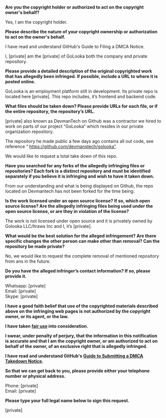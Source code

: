 **Are you the copyright holder or authorized to act on the copyright owner's behalf?**

Yes, I am the copyright holder.

**Please describe the nature of your copyright ownership or authorization to act on the owner's behalf.**

I have read and understand GitHub's Guide to Filing a DMCA Notice.

I, [private] am the [private] of GoLooka both the company and private repository.

**Please provide a detailed description of the original copyrighted work that has allegedly been infringed. If possible, include a URL to where it is posted online.**

GoLooka is an employment platform still in development. Its private repo is located here [private]. This repo includes, it’s frontend and backend code.

**What files should be taken down? Please provide URLs for each file, or if the entire repository, the repository’s URL.**

[private] also known as DevmanTech on Github was a contractor we hired to work on parts of our project “GoLooka” which resides in our private organization repository.

The repository he made public a few days ago contains all out code, see reference “ https://github.com/devmanstech/golooka”.

We would like to request a total take down of this repo.

**Have you searched for any forks of the allegedly infringing files or repositories? Each fork is a distinct repository and must be identified separately if you believe it is infringing and wish to have it taken down.**

From our understanding and what is being displayed on Github, the repo located on Devmantech has not been forked for the time being.

**Is the work licensed under an open source license? If so, which open source license? Are the allegedly infringing files being used under the open source license, or are they in violation of the license?**

The work is not licensed under open source and it is privately owned by Golooka LLC/Itraws Inc and I, it’s [private].

**What would be the best solution for the alleged infringement? Are there specific changes the other person can make other than removal? Can the repository be made private?**

No, we would like to request the complete removal of mentioned repository from ans in the future.

**Do you have the alleged infringer’s contact information? If so, please provide it.**

Whatsapp: [private]  
Email: [private]  
Skype: [private]

**I have a good faith belief that use of the copyrighted materials described above on the infringing web pages is not authorized by the copyright owner, or its agent, or the law.**

**I have taken <a href="https://www.lumendatabase.org/topics/22">fair use</a> into consideration.**

**I swear, under penalty of perjury, that the information in this notification is accurate and that I am the copyright owner, or am authorized to act on behalf of the owner, of an exclusive right that is allegedly infringed.**

**I have read and understand GitHub's <a href="https://docs.github.com/articles/guide-to-submitting-a-dmca-takedown-notice/">Guide to Submitting a DMCA Takedown Notice</a>.**

**So that we can get back to you, please provide either your telephone number or physical address.**

Phone: [private]  
Email: [private]

**Please type your full legal name below to sign this request.**

[private]
